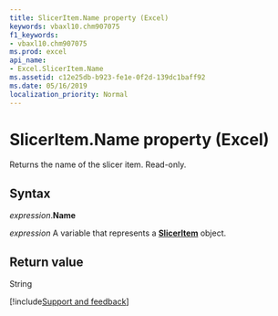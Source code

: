 ```yaml
---
title: SlicerItem.Name property (Excel)
keywords: vbaxl10.chm907075
f1_keywords:
- vbaxl10.chm907075
ms.prod: excel
api_name:
- Excel.SlicerItem.Name
ms.assetid: c12e25db-b923-fe1e-0f2d-139dc1baff92
ms.date: 05/16/2019
localization_priority: Normal
---
```



# SlicerItem.Name property (Excel)

Returns the name of the slicer item. Read-only.


## Syntax

_expression_.**Name**

_expression_ A variable that represents a **[SlicerItem](Excel.SlicerItem.md)** object.


## Return value

String




[!include[Support and feedback](~/includes/feedback-boilerplate.md)]